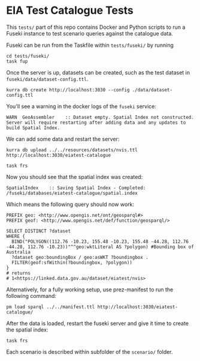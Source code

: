 # EIA Test Catalogue Tests

This `tests/` part of this repo contains Docker and Python scripts to run a Fuseki instance to test scenario queries against the catalogue data.

Fuseki can be run from the Taskfile within `tests/fuseki/` by running

```
cd tests/fuseki/
task fup
```

Once the server is up, datasets can be created, such as the test dataset in `fuseki/data/dataset-config.ttl`.

```
kurra db create http://localhost:3030 --config ./data/dataset-config.ttl
```

You'll see a warning in the docker logs of the `fuseki` service:

```
WARN  GeoAssembler    :: Dataset empty. Spatial Index not constructed. Server will require restarting after adding data and any updates to build Spatial Index.
```

We can add some data and restart the server:
```
kurra db upload ../../resources/datasets/nvis.ttl http://localhost:3030/eiatest-catalogue

task frs
```

Now you should see that the spatial index was created:

```
SpatialIndex    :: Saving Spatial Index - Completed: /fuseki/databases/eiatest-catalogue/spatial.index
```

Which means the following query should now work:

```
PREFIX geo: <http://www.opengis.net/ont/geosparql#>
PREFIX geof: <http://www.opengis.net/def/function/geosparql/>

SELECT DISTINCT ?dataset
WHERE {
  BIND("POLYGON((112.76 -10.23, 155.48 -10.23, 155.48 -44.28, 112.76 -44.28, 112.76 -10.23))"^^geo:wktLiteral AS ?polygon) #Bounding box of Australia
  ?dataset geo:boundingBox / geo:asWKT ?boundingbox .
  FILTER(geof:sfWithin(?boundingbox, ?polygon))
}
# returns
# 1<https://linked.data.gov.au/dataset/eiatest/nvis>
```

Alternatively, for a fully working setup, use prez-manifest to run the following command:

```
pm load sparql ../../manifest.ttl http://localhost:3030/eiatest-catalogue/
```

After the data is loaded, restart the fuseki server and give it time to create the spatial index:

```
task frs
```

Each scenario is described within subfolder of the `scenario/` folder.